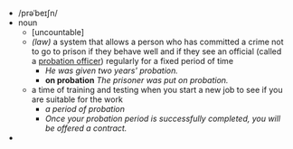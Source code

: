 - /prəˈbeɪʃn/
- noun
	- [uncountable]
	- *(law)* a system that allows a person who has committed a crime not to go to prison if they behave well and if they see an official (called a [probation officer](https://www.oxfordlearnersdictionaries.com/definition/english/probation-officer)) regularly for a fixed period of time
		- *He was given two years' probation.*
		- **on probation** *The prisoner was put on probation.*
	- a time of training and testing when you start a new job to see if you are suitable for the work
		- *a period of probation*
		- *Once your probation period is successfully completed, you will be offered a contract.*
-